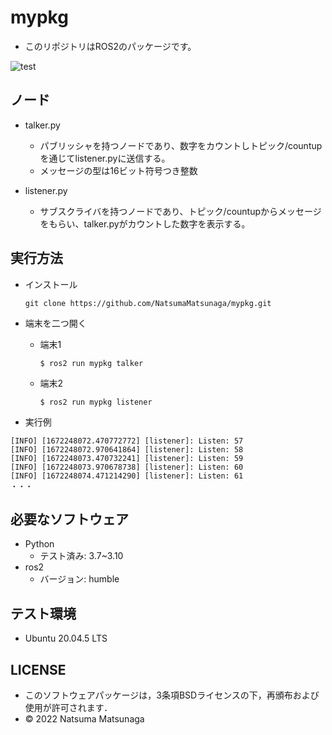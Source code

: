 # mypkg
 * このリポジトリはROS2のパッケージです。

![test](https://github.com/NatsumaMatsunaga/mypkg/actions/workflows/test.yml/badge.svg)

 ## ノード
 * talker.py
   * パブリッシャを持つノードであり、数字をカウントしトピック/countupを通じてlistener.pyに送信する。
   * メッセージの型は16ビット符号つき整数

   
 * listener.py
   * サブスクライバを持つノードであり、トピック/countupからメッセージをもらい、talker.pyがカウントした数字を表示する。
 
 
 ## 実行方法
 * インストール
 
   `` git clone https://github.com/NatsumaMatsunaga/mypkg.git ``
 
 * 端末を二つ開く
   * 端末1
   
      `` $ ros2 run mypkg talker ``
     
   * 端末2
   
      `` $ ros2 run mypkg listener ``
     
 * 実行例
 ``` 
 [INFO] [1672248072.470772772] [listener]: Listen: 57 
 [INFO] [1672248072.970641864] [listener]: Listen: 58 
 [INFO] [1672248073.470732241] [listener]: Listen: 59  
 [INFO] [1672248073.970678738] [listener]: Listen: 60     
 [INFO] [1672248074.471214290] [listener]: Listen: 61 
 ・・・
 ```
 
 ## 必要なソフトウェア
 * Python 
   * テスト済み: 3.7~3.10
 * ros2 
   * バージョン: humble
 
 ## テスト環境
 * Ubuntu 20.04.5 LTS
 
 ## LICENSE
 * このソフトウェアパッケージは，3条項BSDライセンスの下，再頒布および使用が許可されます．
 * © 2022 Natsuma Matsunaga
